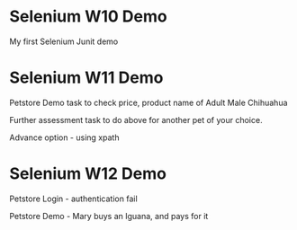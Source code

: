 # Selenium W10 Demo
 My first Selenium Junit demo

# Selenium W11 Demo
Petstore Demo task to check price, product name of Adult Male Chihuahua

Further assessment task to do above for another pet of your choice.

Advance option - using xpath

# Selenium W12 Demo

Petstore Login - authentication fail

Petstore Demo - Mary buys an Iguana, and pays for it

